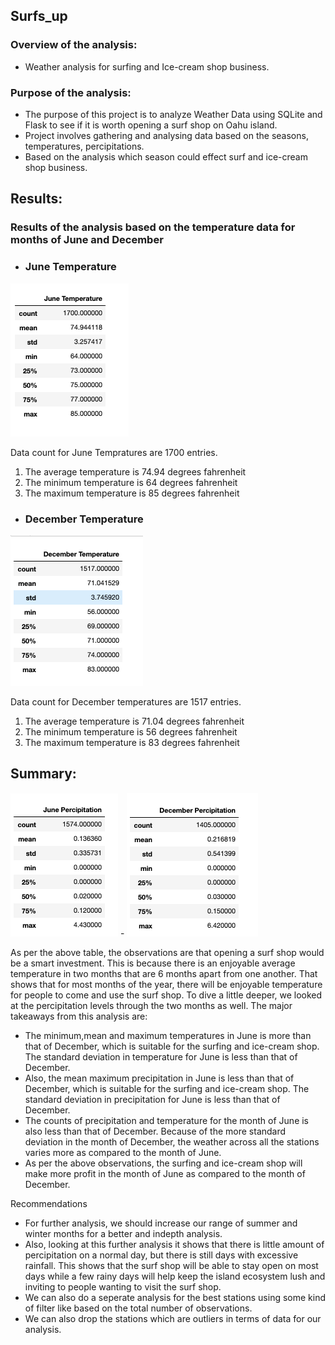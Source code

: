 ## Surfs_up
  ### Overview of the analysis:
  - Weather analysis for surfing and Ice-cream shop business.

  ### Purpose of the analysis:
  - The purpose of this project is to analyze Weather Data using SQLite and Flask to see if it is worth opening a surf shop on Oahu island.
  - Project involves gathering and analysing data based on the seasons, temperatures, percipitations.
  - Based on the analysis which season could effect surf and ice-cream shop business.

## Results:
### Results of the analysis based on the temperature data for months of June and December 
- ### June Temperature
![June Temperatures](./Resources/june_temps.png)

Data count for June Tempratures are 1700 entries.
  1. The average temperature is 74.94 degrees fahrenheit
  2. The minimum temperature is 64 degrees fahrenheit
  3. The maximum temperature is 85 degrees fahrenheit


- ### December Temperature
![December Tempratures](./Resources/dec_temps.png)

Data count for December temperatures are 1517 entries.
  1. The average temperature is 71.04 degrees fahrenheit
  2. The minimum temperature is 56 degrees fahrenheit
  3. The maximum temperature is 83 degrees fahrenheit


## Summary:

![June Precipitation](./Resources/june_prcp.png)   - ![December Precipitation](./Resources/dec_prcp.png)

As per the above table, the observations are that opening a surf shop would be a smart investment. This is because there is an enjoyable average temperature in two months that are 6 months apart from one another. That shows that for most months of the year, there will be enjoyable temperature for people to come and use the surf shop.
To dive a little deeper, we looked at the percipitation levels through the two months as well. The major takeaways from this analysis are:

- The minimum,mean and maximum temperatures in June is more than that of December, which is suitable for the surfing and ice-cream shop. The standard deviation in temperature for June is less than that of December.
- Also, the mean maximum precipitation in June is less than that of December, which is suitable for the surfing and ice-cream shop. The standard deviation in precipitation for June is less than that of December.
- The counts of precipitation and temperature for the month of June is also less than that of December. Because of the more standard deviation in the month of December, the weather across all the stations varies more as compared to the month of June.
- As per the above observations, the surfing and ice-cream shop will make more profit in the month of June as compared to the month of December.

Recommendations
- For further analysis, we should increase our range of summer and winter months for a better and indepth analysis.
- Also, looking at this further analysis it shows that there is little amount of percipitation on a normal day, but there is still days with excessive rainfall. This shows that the surf shop will be able to stay open on most days while a few rainy days will help keep the island ecosystem lush and inviting to people wanting to visit the surf shop.
- We can also do a seperate analysis for the best stations using some kind of filter like based on the total number of observations.
- We can also drop the stations which are outliers in terms of data for our analysis.














